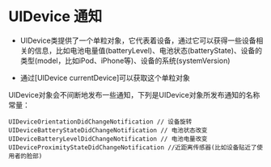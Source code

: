 # UIDevice 通知
- UIDevice类提供了一个单粒对象，它代表着设备，通过它可以获得一些设备相关的信息，比如电池电量值(batteryLevel)、电池状态(batteryState)、设备的类型(model，比如iPod、iPhone等)、设备的系统(systemVersion)

- 通过[UIDevice currentDevice]可以获取这个单粒对象

UIDevice对象会不间断地发布一些通知，下列是UIDevice对象所发布通知的名称常量：
```objc
UIDeviceOrientationDidChangeNotification // 设备旋转
UIDeviceBatteryStateDidChangeNotification // 电池状态改变
UIDeviceBatteryLevelDidChangeNotification // 电池电量改变
UIDeviceProximityStateDidChangeNotification //近距离传感器(比如设备贴近了使用者的脸部)
```

